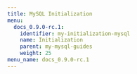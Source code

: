 ```yaml
---
title: MySQL Initialization
menu:
  docs_0.9.0-rc.1:
    identifier: my-initialization-mysql
    name: Initialization
    parent: my-mysql-guides
    weight: 25
menu_name: docs_0.9.0-rc.1
---
```

